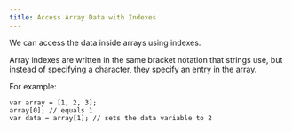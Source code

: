 ```yaml
---
title: Access Array Data with Indexes
---
```

We can access the data inside arrays using indexes.

Array indexes are written in the same bracket notation that strings use, but instead of specifying a character, they specify an entry in the array.

For example:

    var array = [1, 2, 3];
    array[0]; // equals 1
    var data = array[1]; // sets the data variable to 2
